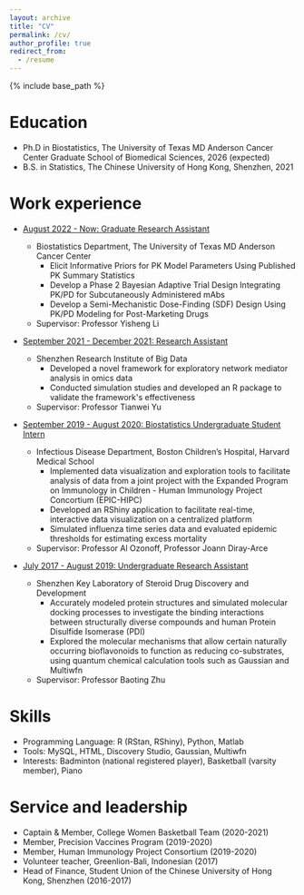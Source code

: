 ```yaml
---
layout: archive
title: "CV"
permalink: /cv/
author_profile: true
redirect_from:
  - /resume
---
```


{% include base_path %}

Education
======
* Ph.D in Biostatistics, The University of Texas MD Anderson Cancer Center Graduate School of Biomedical Sciences, 2026 (expected)
* B.S. in Statistics, The Chinese University of Hong Kong, Shenzhen, 2021

Work experience
======
* <u>August 2022 - Now: Graduate Research Assistant</u>
  * Biostatistics Department, The University of Texas MD Anderson Cancer Center
    * Elicit Informative Priors for PK Model Parameters Using Published PK Summary Statistics
    * Develop a Phase 2 Bayesian Adaptive Trial Design Integrating PK/PD for Subcutaneously Administered mAbs
    * Develop a Semi-Mechanistic Dose-Finding (SDF) Design Using PK/PD Modeling for Post-Marketing Drugs
  * Supervisor: Professor Yisheng Li

* <u>September 2021 - December 2021: Research Assistant</u>
  * Shenzhen Research Institute of Big Data
    * Developed a novel framework for exploratory network mediator analysis in omics data
    * Conducted simulation studies and developed an R package to validate the framework's effectiveness
  * Supervisor: Professor Tianwei Yu

* <u>September 2019 - August 2020: Biostatistics Undergraduate Student Intern</u>
  * Infectious Disease Department, Boston Children’s Hospital, Harvard Medical School
    * Implemented data visualization and exploration tools to facilitate analysis of data from a joint project with the Expanded Program on Immunology in Children - Human Immunology Project Concortium (EPIC-HIPC)
    * Developed an RShiny application to facilitate real-time, interactive data visualization on a centralized platform
    * Simulated influenza time series data and evaluated epidemic thresholds for estimating excess mortality
  * Supervisor: Professor Al Ozonoff, Professor Joann Diray-Arce

* <u>July 2017 - August 2019: Undergraduate Research Assistant</u>
  * Shenzhen Key Laboratory of Steroid Drug Discovery and Development
    * Accurately modeled protein structures and simulated molecular docking processes to investigate the binding interactions between structurally diverse compounds and human Protein Disulfide Isomerase (PDI)
    * Explored the molecular mechanisms that allow certain naturally occurring bioflavonoids to function as reducing co-substrates, using quantum chemical calculation tools such as Gaussian and Multiwfn
  * Supervisor: Professor Baoting Zhu

  
Skills
======
* Programming Language: R (RStan, RShiny), Python, Matlab
* Tools: MySQL, HTML, Discovery Studio, Gaussian, Multiwfn
* Interests: Badminton (national registered player), Basketball (varsity member), Piano

  
Service and leadership
======
* Captain & Member, College Women Basketball Team (2020-2021)
* Member, Precision Vaccines Program (2019-2020)
* Member, Human Immunology Project Consortium (2019-2020)
* Volunteer teacher, Greenlion-Bali, Indonesian (2017)
* Head of Finance, Student Union of the Chinese University of Hong Kong, Shenzhen (2016-2017)
